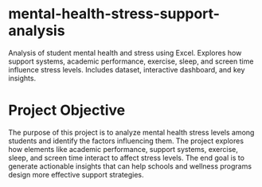 # mental-health-stress-support-analysis
Analysis of student mental health and stress using Excel. Explores how support systems, academic performance, exercise, sleep, and screen time influence stress levels. Includes dataset, interactive dashboard, and key insights.

# Project Objective

The purpose of this project is to analyze mental health stress levels among students and identify the factors influencing them. The project explores how elements like academic performance, support systems, exercise, sleep, and screen time interact to affect stress levels.
The end goal is to generate actionable insights that can help schools and wellness programs design more effective support strategies.

